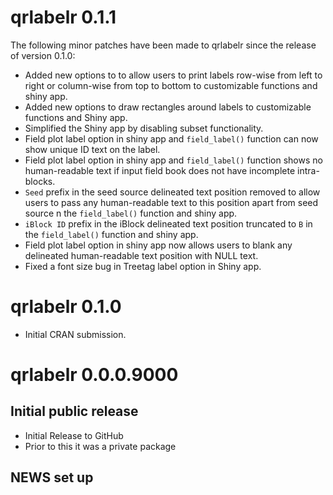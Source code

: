 # qrlabelr 0.1.1
The following minor patches have been made to qrlabelr since the release of version 0.1.0:
* Added new options to  to allow users to print labels row-wise from left to right or column-wise from top to bottom to customizable functions and shiny app.
* Added new options to draw rectangles around labels to customizable functions and Shiny app.
* Simplified the Shiny app by disabling subset functionality.
* Field plot label option in shiny app and `field_label()` function can now show unique ID text on the label.
* Field plot label option in shiny app and `field_label()` function shows no human-readable text if input field book does not have incomplete intra-blocks.
* `Seed` prefix in the seed source delineated text position removed to allow users to pass any human-readable text to this position apart from seed source n the `field_label()` function and shiny app.
* `iBlock ID` prefix in the iBlock delineated text position truncated to `B` in the `field_label()` function and shiny app.
* Field plot label option in shiny app now allows users to blank any delineated human-readable text position with NULL text.
* Fixed a font size bug in Treetag label option in Shiny app.

# qrlabelr 0.1.0

* Initial CRAN submission.

# qrlabelr 0.0.0.9000

## Initial public release

* Initial Release to GitHub
* Prior to this it was a private package

## NEWS set up